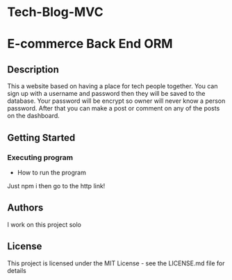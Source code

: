 # Tech-Blog-MVC

# E-commerce Back End ORM

## Description

This a website based on having a place for tech people together. You can sign up with a username and password then they will be saved to the database. Your password will be encrypt so owner will never know a person password. After that you can make a post or comment on any of the posts on the dashboard. 
## Getting Started


### Executing program

* How to run the program

Just npm i then go to the http link!


## Authors

I work on this project solo


## License

This project is licensed under the MIT License - see the LICENSE.md file for details
